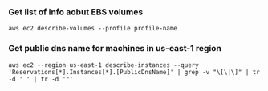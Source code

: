 ### Get list of info aobut EBS volumes
```
aws ec2 describe-volumes --profile profile-name
```

### Get public dns name for machines in us-east-1 region
```
aws ec2 --region us-east-1 describe-instances --query 'Reservations[*].Instances[*].[PublicDnsName]' | grep -v "\[\|\]" | tr -d ' ' | tr -d '"'
```
